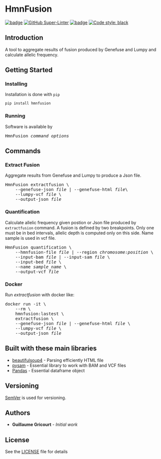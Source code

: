 # HmnFusion

[![badge](https://img.shields.io/endpoint?url=https://gist.githubusercontent.com/guillaume-gricourt/5b62753442bc7c44ae2995299575af0a/raw/version.json)](version)
[![GitHub Super-Linter](https://github.com/brsynth/rpFbaAnalysis/workflows/Tests/badge.svg)](https://github.com/marketplace/actions/super-linter)
[![badge](https://img.shields.io/endpoint?url=https://gist.githubusercontent.com/guillaume-gricourt/5b62753442bc7c44ae2995299575af0a/raw/coverage.json)](code_coverage)
[![Code style: black](https://img.shields.io/badge/code%20style-black-000000.svg)](https://github.com/psf/black)

## Introduction
A tool to aggregate results of fusion produced by Genefuse and Lumpy and calculate allelic frequency.  

## Getting Started

### Installing
Installation is done with `pip`
```bash
pip install hmnfusion
```

### Running
Software is available by
<pre>HmnFusion <i>command</i> <i>options</i></pre>

## Commands

### Extract Fusion

Aggregate results from Genefuse and Lumpy to produce a Json file.

<pre>
HmnFusion extractfusion \
    --genefuse-json <i>file</i> | --genefuse-html <i>file</i>\
    --lumpy-vcf <i>file</i> \
    --output-json <i>file</i>
</pre>

### Quantification

Calculate allelic frequency given postion or Json file produced by `extractfusion` command.
A fusion is defined by two breakpoints. Only one must be in bed intervals, allelic depth is computed only on this side.
Name sample is used in vcf file.

<pre>
HmnFusion quantification \
    --hmnfusion-file <i>file</i> | --region <i>chromosome:position</i> \
    --input-bam <i>file</i> | --input-sam <i>file</i> \
    --input-bed <i>file</i> \
    --name <i>sample_name</i> \
    --output-vcf <i>file</i>
</pre>

### Docker

Run *extractfusion* with docker like:  
<pre>
docker run -it \
    --rm \
    hmnfusion:lastest \
    extractfusion \
    --genefuse-json <i>file</i> | --genefuse-html <i>file</i> \
    --lumpy-vcf <i>file</i> \
    --output-json <i>file</i>
</pre>

## Built with these main libraries

* [beautifulsoup4](https://pypi.org/project/beautifulsoup4) - Parsing efficiently HTML file
* [pysam](https://github.com/pysam-developers/pysam) - Essential library to work with BAM and VCF files
* [Pandas](https://github.com/pandas-dev/pandas) - Essential dataframe object

## Versioning

[SemVer](http://semver.org/) is used for versioning.

## Authors

* **Guillaume Gricourt** - *Initial work*

## License

See the [LICENSE](LICENSE) file for details
